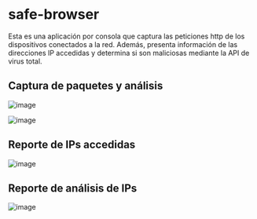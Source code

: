 # safe-browser
Esta es una aplicación por consola que captura las peticiones http de los dispositivos conectados a la red. Además, presenta información de las direcciones IP accedidas y determina si son maliciosas mediante la API de virus total.


## Captura de paquetes y análisis
![image](https://user-images.githubusercontent.com/44738574/224029635-804c55cd-b82d-4b0c-80e5-e6954766f761.png)


![image](https://user-images.githubusercontent.com/44738574/224029619-e3fecdfa-e532-4536-8127-e9eff9096bff.png)


## Reporte de IPs accedidas
![image](https://user-images.githubusercontent.com/44738574/224030527-34eea66d-3c8f-47bb-b596-9123c2a24e44.png)

## Reporte de análisis de IPs
![image](https://user-images.githubusercontent.com/44738574/224030902-03710d20-0a25-4295-960a-328c9142ee25.png)
